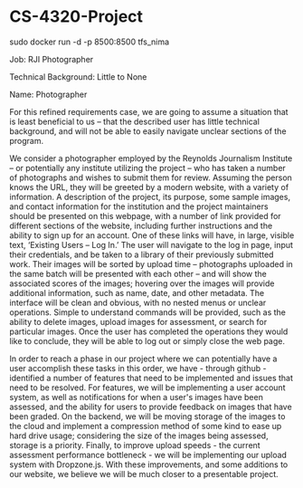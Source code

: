 # CS-4320-Project

sudo docker run -d -p 8500:8500 tfs_nima

Job: RJI Photographer

Technical Background: Little to None

Name: Photographer

 

For this refined requirements case, we are going to assume a situation that is least beneficial to us – that the described user has little technical background, and will not be able to easily navigate unclear sections of the program.

 

We consider a photographer employed by the Reynolds Journalism Institute – or potentially any institute utilizing the project – who has taken a number of photographs and wishes to submit them for review. Assuming the person knows the URL, they will be greeted by a modern website, with a variety of information. A description of the project, its purpose, some sample images, and contact information for the institution and the project maintainers should be presented on this webpage, with a number of link provided for different sections of the website, including further instructions and the ability to sign up for an account. One of these links will have, in large, visible text, ‘Existing Users – Log In.’ The user will navigate to the log in page, input their credentials, and be taken to a library of their previously submitted work. Their images will be sorted by upload time – photographs uploaded in the same batch will be presented with each other – and will show the associated scores of the images; hovering over the images will provide additional information, such as name, date, and other metadata. The interface will be clean and obvious, with no nested menus or unclear operations. Simple to understand commands will be provided, such as the ability to delete images, upload images for assessment, or search for particular images. Once the user has completed the operations they would like to conclude, they will be able to log out or simply close the web page.

 

In order to reach a phase in our project where we can potentially have a user accomplish these tasks in this order, we have - through github - identified a number of features that need to be implemented and issues that need to be resolved. For features, we will be implementing a user account system, as well as notifications for when a user's images have been assessed, and the ability for users to provide feedback on images that have been graded. On the backend, we will be moving storage of the images to the cloud and implement a compression method of some kind to ease up hard drive usage; considering the size of the images being assessed, storage is a priority. Finally, to improve upload speeds - the current assessment performance bottleneck - we will be implementing our upload system with Dropzone.js. With these improvements, and some additions to our website, we believe we will be much closer to a presentable project.
